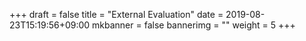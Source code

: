 +++
draft = false
title = "External Evaluation"
date = 2019-08-23T15:19:56+09:00
mkbanner = false
bannerimg = ""
weight = 5
+++
